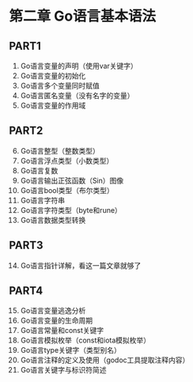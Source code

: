 # 第二章 Go语言基本语法
## PART1
1. Go语言变量的声明（使用var关键字）
2. Go语言变量的初始化
3. Go语言多个变量同时赋值
4. Go语言匿名变量（没有名字的变量）
5. Go语言变量的作用域
## PART2
6. Go语言整型（整数类型）
7. Go语言浮点类型（小数类型）
8. Go语言复数
9. Go语言输出正弦函数（Sin）图像
10. Go语言bool类型（布尔类型）
11. Go语言字符串
12. Go语言字符类型（byte和rune）
13. Go语言数据类型转换
## PART3
14. Go语言指针详解，看这一篇文章就够了
## PART4
15. Go语言变量逃逸分析
16. Go语言变量的生命周期
17. Go语言常量和const关键字
18. Go语言模拟枚举（const和iota模拟枚举）
19. Go语言type关键字（类型别名）
20. Go语言注释的定义及使用（godoc工具提取注释内容）
21. Go语言关键字与标识符简述
